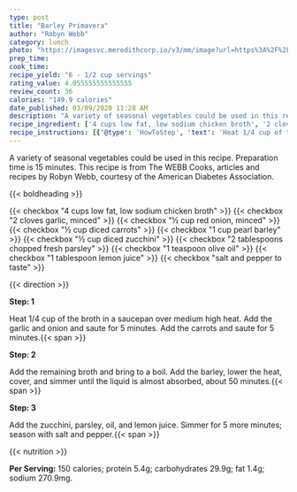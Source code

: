 ```yaml
---
type: post
title: "Barley Primavera"
author: "Robyn Webb"
category: lunch
photo: "https://imagesvc.meredithcorp.io/v3/mm/image?url=https%3A%2F%2Fimages.media-allrecipes.com%2Fuserphotos%2F7576985.jpg"
prep_time: 
cook_time: 
recipe_yield: "6 - 1/2 cup servings"
rating_value: 4.055555555555555
review_count: 36
calories: "149.9 calories"
date_published: 03/09/2020 11:28 AM
description: "A variety of seasonal vegetables could be used in this recipe. Preparation time is 15 minutes. This recipe is from The WEBB Cooks, articles and recipes by Robyn Webb, courtesy of the American Diabetes Association."
recipe_ingredient: ['4 cups low fat, low sodium chicken broth', '2 cloves garlic, minced', '½ cup red onion, minced', '½ cup diced carrots', '1 cup pearl barley', '½ cup diced zucchini', '2 tablespoons chopped fresh parsley', '1 teaspoon olive oil', '1 tablespoon lemon juice', 'salt and pepper to taste']
recipe_instructions: [{'@type': 'HowToStep', 'text': 'Heat 1/4 cup of the broth in a saucepan over medium high heat. Add the garlic and onion and saute for 5 minutes. Add the carrots and saute for 5 minutes.\n'}, {'@type': 'HowToStep', 'text': 'Add the remaining broth and bring to a boil. Add the barley, lower the heat, cover, and simmer until the liquid is almost absorbed, about 50 minutes.\n'}, {'@type': 'HowToStep', 'text': 'Add the zucchini, parsley, oil, and lemon juice. Simmer for 5 more minutes; season with salt and pepper.\n'}]
---
```


A variety of seasonal vegetables could be used in this recipe. Preparation time is 15 minutes. This recipe is from The WEBB Cooks, articles and recipes by Robyn Webb, courtesy of the American Diabetes Association. 

{{< boldheading >}}

{{< checkbox "4 cups low fat, low sodium chicken broth" >}}
{{< checkbox "2 cloves garlic, minced" >}}
{{< checkbox "½ cup red onion, minced" >}}
{{< checkbox "½ cup diced carrots" >}}
{{< checkbox "1 cup pearl barley" >}}
{{< checkbox "½ cup diced zucchini" >}}
{{< checkbox "2 tablespoons chopped fresh parsley" >}}
{{< checkbox "1 teaspoon olive oil" >}}
{{< checkbox "1 tablespoon lemon juice" >}}
{{< checkbox "salt and pepper to taste" >}}


{{< direction >}}

**Step: 1**

Heat 1/4 cup of the broth in a saucepan over medium high heat. Add the garlic and onion and saute for 5 minutes. Add the carrots and saute for 5 minutes.{{< span >}}

**Step: 2**

Add the remaining broth and bring to a boil. Add the barley, lower the heat, cover, and simmer until the liquid is almost absorbed, about 50 minutes.{{< span >}}

**Step: 3**

Add the zucchini, parsley, oil, and lemon juice. Simmer for 5 more minutes; season with salt and pepper.{{< span >}}

{{< nutrition >}}

**Per Serving:** 150 calories; protein 5.4g; carbohydrates 29.9g; fat 1.4g; sodium 270.9mg.